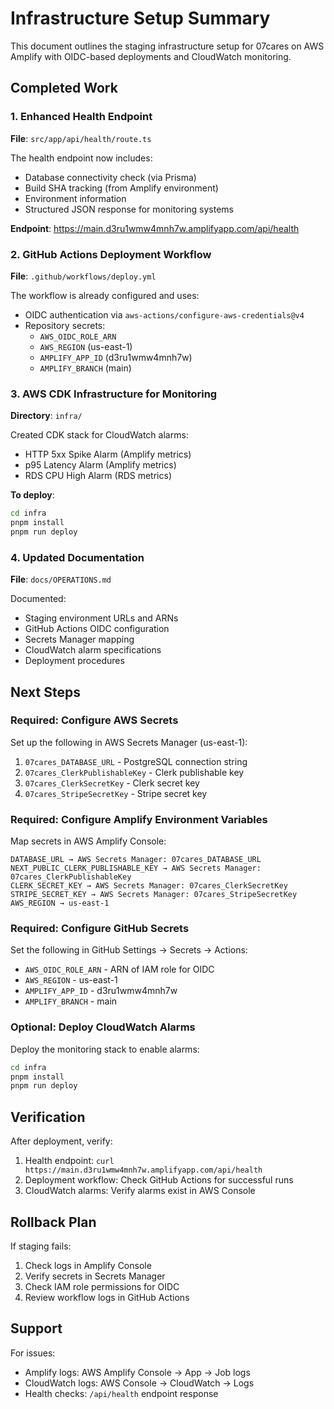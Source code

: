 # Infrastructure Setup Summary

This document outlines the staging infrastructure setup for 07cares on AWS Amplify with OIDC-based deployments and CloudWatch monitoring.

## Completed Work

### 1. Enhanced Health Endpoint
**File**: `src/app/api/health/route.ts`

The health endpoint now includes:
- Database connectivity check (via Prisma)
- Build SHA tracking (from Amplify environment)
- Environment information
- Structured JSON response for monitoring systems

**Endpoint**: https://main.d3ru1wmw4mnh7w.amplifyapp.com/api/health

### 2. GitHub Actions Deployment Workflow
**File**: `.github/workflows/deploy.yml`

The workflow is already configured and uses:
- OIDC authentication via `aws-actions/configure-aws-credentials@v4`
- Repository secrets:
  - `AWS_OIDC_ROLE_ARN`
  - `AWS_REGION` (us-east-1)
  - `AMPLIFY_APP_ID` (d3ru1wmw4mnh7w)
  - `AMPLIFY_BRANCH` (main)

### 3. AWS CDK Infrastructure for Monitoring
**Directory**: `infra/`

Created CDK stack for CloudWatch alarms:
- HTTP 5xx Spike Alarm (Amplify metrics)
- p95 Latency Alarm (Amplify metrics)
- RDS CPU High Alarm (RDS metrics)

**To deploy**:
```bash
cd infra
pnpm install
pnpm run deploy
```

### 4. Updated Documentation
**File**: `docs/OPERATIONS.md`

Documented:
- Staging environment URLs and ARNs
- GitHub Actions OIDC configuration
- Secrets Manager mapping
- CloudWatch alarm specifications
- Deployment procedures

## Next Steps

### Required: Configure AWS Secrets
Set up the following in AWS Secrets Manager (us-east-1):
1. `07cares_DATABASE_URL` - PostgreSQL connection string
2. `07cares_ClerkPublishableKey` - Clerk publishable key
3. `07cares_ClerkSecretKey` - Clerk secret key
4. `07cares_StripeSecretKey` - Stripe secret key

### Required: Configure Amplify Environment Variables
Map secrets in AWS Amplify Console:
```
DATABASE_URL → AWS Secrets Manager: 07cares_DATABASE_URL
NEXT_PUBLIC_CLERK_PUBLISHABLE_KEY → AWS Secrets Manager: 07cares_ClerkPublishableKey
CLERK_SECRET_KEY → AWS Secrets Manager: 07cares_ClerkSecretKey
STRIPE_SECRET_KEY → AWS Secrets Manager: 07cares_StripeSecretKey
AWS_REGION → us-east-1
```

### Required: Configure GitHub Secrets
Set the following in GitHub Settings → Secrets → Actions:
- `AWS_OIDC_ROLE_ARN` - ARN of IAM role for OIDC
- `AWS_REGION` - us-east-1
- `AMPLIFY_APP_ID` - d3ru1wmw4mnh7w
- `AMPLIFY_BRANCH` - main

### Optional: Deploy CloudWatch Alarms
Deploy the monitoring stack to enable alarms:
```bash
cd infra
pnpm install
pnpm run deploy
```

## Verification

After deployment, verify:
1. Health endpoint: `curl https://main.d3ru1wmw4mnh7w.amplifyapp.com/api/health`
2. Deployment workflow: Check GitHub Actions for successful runs
3. CloudWatch alarms: Verify alarms exist in AWS Console

## Rollback Plan

If staging fails:
1. Check logs in Amplify Console
2. Verify secrets in Secrets Manager
3. Check IAM role permissions for OIDC
4. Review workflow logs in GitHub Actions

## Support

For issues:
- Amplify logs: AWS Amplify Console → App → Job logs
- CloudWatch logs: AWS Console → CloudWatch → Logs
- Health checks: `/api/health` endpoint response

